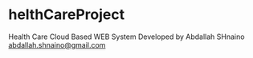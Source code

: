 # helthCareProject
Health Care Cloud Based WEB System
Developed by Abdallah SHnaino
abdallah.shnaino@gmail.com
